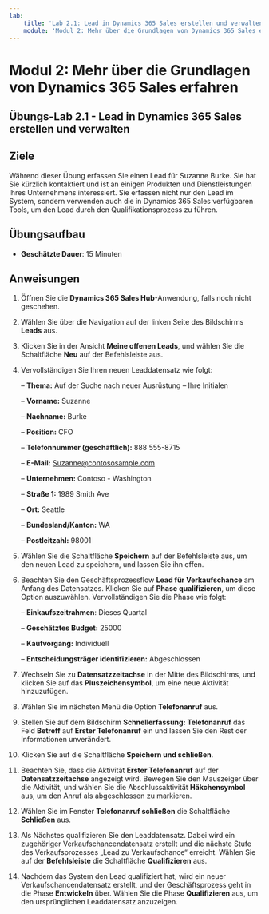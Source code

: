 ```yaml
---
lab:
    title: 'Lab 2.1: Lead in Dynamics 365 Sales erstellen und verwalten'
    module: 'Modul 2: Mehr über die Grundlagen von Dynamics 365 Sales erfahren'
---
```


Modul 2: Mehr über die Grundlagen von Dynamics 365 Sales erfahren
========================

## Übungs-Lab 2.1 - Lead in Dynamics 365 Sales erstellen und verwalten

## Ziele

Während dieser Übung erfassen Sie einen Lead für Suzanne Burke. Sie hat Sie kürzlich kontaktiert und ist an einigen Produkten und Dienstleistungen Ihres Unternehmens interessiert. Sie erfassen nicht nur den Lead im System, sondern verwenden auch die in Dynamics 365 Sales verfügbaren Tools, um den Lead durch den Qualifikationsprozess zu führen.


## Übungsaufbau

  - **Geschätzte Dauer**: 15 Minuten

## Anweisungen

1. Öffnen Sie die **Dynamics 365 Sales Hub**-Anwendung, falls noch nicht geschehen. 

2. Wählen Sie über die Navigation auf der linken Seite des Bildschirms **Leads** aus. 

3. Klicken Sie in der Ansicht **Meine offenen Leads**, und wählen Sie die Schaltfläche **Neu** auf der Befehlsleiste aus.

4. Vervollständigen Sie Ihren neuen Leaddatensatz wie folgt:

	– **Thema:** Auf der Suche nach neuer Ausrüstung – Ihre Initialen

	– **Vorname:** Suzanne

	– **Nachname:** Burke

	– **Position:** CFO

	– **Telefonnummer (geschäftlich):** 888 555-8715

	– **E-Mail:** Suzanne@contososample.com

	– **Unternehmen:** Contoso - Washington

	– **Straße 1:** 1989 Smith Ave

	– **Ort:** Seattle

	– **Bundesland/Kanton:** WA

	– **Postleitzahl:** 98001 

5. Wählen Sie die Schaltfläche **Speichern** auf der Befehlsleiste aus, um den neuen Lead zu speichern, und lassen Sie ihn offen.

6. Beachten Sie den Geschäftsprozessflow **Lead für Verkaufschance** am Anfang des Datensatzes. Klicken Sie auf **Phase qualifizieren**, um diese Option auszuwählen. Vervollständigen Sie die Phase wie folgt:

	– **Einkaufszeitrahmen**: Dieses Quartal

	– **Geschätztes Budget:** 25000 

	– **Kaufvorgang:** Individuell

	– **Entscheidungsträger identifizieren:** Abgeschlossen

7. Wechseln Sie zu **Datensatzzeitachse** in der Mitte des Bildschirms, und klicken Sie auf das **Pluszeichensymbol**, um eine neue Aktivität hinzuzufügen. 

8. Wählen Sie im nächsten Menü die Option **Telefonanruf** aus.

9. Stellen Sie auf dem Bildschirm **Schnellerfassung: Telefonanruf** das Feld **Betreff** auf **Erster Telefonanruf** ein und lassen Sie den Rest der Informationen unverändert. 

10. Klicken Sie auf die Schaltfläche **Speichern und schließen**.

11. Beachten Sie, dass die Aktivität **Erster Telefonanruf** auf der **Datensatzzeitachse** angezeigt wird. Bewegen Sie den Mauszeiger über die Aktivität, und wählen Sie die Abschlussaktivität **Häkchensymbol** aus, um den Anruf als abgeschlossen zu markieren. 

12. Wählen Sie im Fenster **Telefonanruf schließen** die Schaltfläche **Schließen** aus. 

13. Als Nächstes qualifizieren Sie den Leaddatensatz. Dabei wird ein zugehöriger Verkaufschancendatensatz erstellt und die nächste Stufe des Verkaufsprozesses „Lead zu Verkaufschance“ erreicht. Wählen Sie auf der **Befehlsleiste** die Schaltfläche **Qualifizieren** aus. 

14. Nachdem das System den Lead qualifiziert hat, wird ein neuer Verkaufschancendatensatz erstellt, und der Geschäftsprozess geht in die Phase **Entwickeln** über. Wählen Sie die Phase **Qualifizieren** aus, um den ursprünglichen Leaddatensatz anzuzeigen. 
